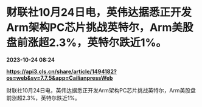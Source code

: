 # 财联社10月24日电，英伟达据悉正开发Arm架构PC芯片挑战英特尔，Arm美股盘前涨超2.3%，英特尔跌近1%。

**2023-10-24 08:24**

**https://api3.cls.cn/share/article/1494182?os=web&sv=7.7.5&app=CailianpressWeb**

财联社10月24日电，英伟达据悉正开发Arm架构PC芯片挑战英特尔，Arm美股盘前涨超2.3%，英特尔跌近1%。